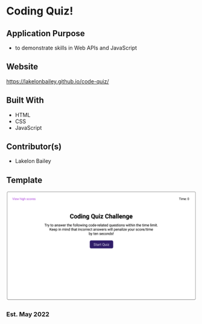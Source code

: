 # Coding Quiz!

## Application Purpose 
* to demonstrate skills in Web APIs and JavaScript

## Website
https://lakelonbailey.github.io/code-quiz/

## Built With
* HTML
* CSS
* JavaScript

## Contributor(s)
* Lakelon Bailey

## Template
![image](./assets/images/template.png)

### Est. May 2022
